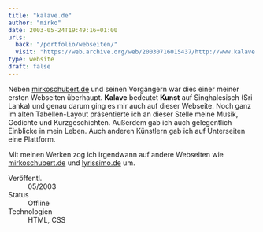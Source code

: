 ```yaml
---
title: "kalave.de"
author: "mirko"
date: 2003-05-24T19:49:16+01:00
urls:
  back: "/portfolio/webseiten/"
  visit: "https://web.archive.org/web/20030716015437/http://www.kalave.de:80/"
type: website
draft: false
---
```


Neben [mirkoschubert.de](/portfolio/webseiten/mirkoschubert) und seinen Vorgängern war dies einer meiner ersten Webseiten überhaupt. **Kalave** bedeutet **Kunst** auf Singhalesisch (Sri Lanka) und genau darum ging es mir auch auf dieser Webseite. Noch ganz im alten Tabellen-Layout präsentierte ich an dieser Stelle meine Musik, Gedichte und Kurzgeschichten. Außerdem gab ich auch gelegentlich Einblicke in mein Leben. Auch anderen Künstlern gab ich auf Unterseiten eine Plattform.

Mit meinen Werken zog ich irgendwann auf andere Webseiten wie [mirkoschubert.de](/portfolio/webseiten/mirkoschubert) und [lyrissimo.de](/portfolio/webseiten/lyrissimo) um.

<dl>
  <dt>Veröffentl.</dt><dd>05/2003</dd>
  <dt>Status</dt><dd>Offline</dd>
  <dt>Technologien</dt><dd>HTML, CSS</dd>
</dl>
